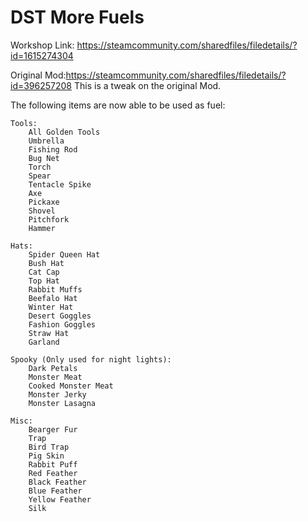 # DST More Fuels
Workshop Link: https://steamcommunity.com/sharedfiles/filedetails/?id=1615274304

Original Mod:https://steamcommunity.com/sharedfiles/filedetails/?id=396257208
This is a tweak on the original Mod.

The following items are now able to be used as fuel:

	Tools:
		All Golden Tools
		Umbrella
		Fishing Rod
		Bug Net
		Torch
		Spear
		Tentacle Spike
		Axe
		Pickaxe
		Shovel
		Pitchfork
		Hammer

	Hats:
		Spider Queen Hat
		Bush Hat
		Cat Cap
		Top Hat
		Rabbit Muffs
		Beefalo Hat
		Winter Hat
		Desert Goggles
		Fashion Goggles
		Straw Hat
		Garland

	Spooky (Only used for night lights):
		Dark Petals
		Monster Meat
		Cooked Monster Meat
		Monster Jerky
		Monster Lasagna

	Misc:
		Bearger Fur
		Trap
		Bird Trap
		Pig Skin
		Rabbit Puff
		Red Feather
		Black Feather
		Blue Feather
		Yellow Feather
		Silk
